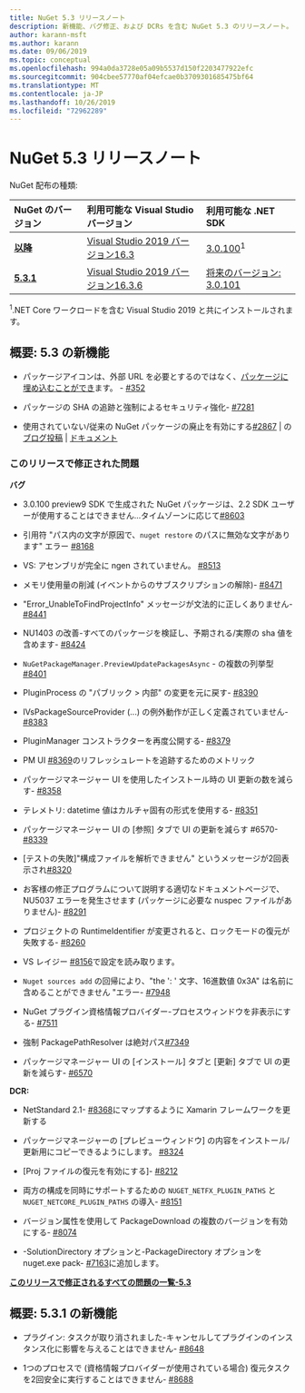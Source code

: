 ```yaml
---
title: NuGet 5.3 リリースノート
description: 新機能、バグ修正、および DCRs を含む NuGet 5.3 のリリースノート。
author: karann-msft
ms.author: karann
ms.date: 09/06/2019
ms.topic: conceptual
ms.openlocfilehash: 994a0da3728e05a09b5537d150f2203477922efc
ms.sourcegitcommit: 904cbee57770af04efcae0b3709301685475bf64
ms.translationtype: MT
ms.contentlocale: ja-JP
ms.lasthandoff: 10/26/2019
ms.locfileid: "72962289"
---
```

# <a name="nuget-53-release-notes"></a>NuGet 5.3 リリースノート

NuGet 配布の種類:

| NuGet のバージョン | 利用可能な Visual Studio バージョン| 利用可能な .NET SDK|
|:---|:---|:---|
| [**以降**](https://nuget.org/downloads) | [Visual Studio 2019 バージョン16.3](https://visualstudio.microsoft.com/downloads/) | [3.0.100](https://dotnet.microsoft.com/download/dotnet-core/3.0)<sup>1</sup> |
| [**5.3.1**](https://nuget.org/downloads) | [Visual Studio 2019 バージョン16.3.6](https://visualstudio.microsoft.com/downloads/) | [将来のバージョン: 3.0.101](https://dotnet.microsoft.com/download/dotnet-core/3.0) |

<sup>1</sup>.NET Core ワークロードを含む Visual Studio 2019 と共にインストールされます。

## <a name="summary-whats-new-in-53"></a>概要: 5.3 の新機能

* パッケージアイコンは、外部 URL を必要とするのではなく、[パッケージに埋め込むことができ](../reference/msbuild-targets.md#packing-an-icon-image-file)ます。 - [#352](https://github.com/NuGet/Home/issues/352)

* パッケージの SHA の追跡と強制によるセキュリティ強化- [#7281](https://github.com/NuGet/Home/issues/7281)

* 使用されていない/従来の NuGet パッケージの廃止を有効にする[#2867](https://github.com/NuGet/Home/issues/2867) | の[ブログ投稿](https://devblogs.microsoft.com/nuget/deprecating-packages-on-nuget-org/) | [ドキュメント](https://docs.microsoft.com/en-us/nuget/nuget-org/deprecate-packages)

### <a name="issues-fixed-in-this-release"></a>このリリースで修正された問題

**バグ**

* 3\.0.100 preview9 SDK で生成された NuGet パッケージは、2.2 SDK ユーザーが使用することはできません...タイムゾーンに応じて[#8603](https://github.com/NuGet/Home/issues/8603)

* 引用符 "パス内の文字が原因で、`nuget restore` のパスに無効な文字があります" エラー [#8168](https://github.com/NuGet/Home/issues/8168)

* VS: アセンブリが完全に ngen されていません。 [#8513](https://github.com/NuGet/Home/issues/8513)

* メモリ使用量の削減 (イベントからのサブスクリプションの解除)- [#8471](https://github.com/NuGet/Home/issues/8471)

* "Error_UnableToFindProjectInfo" メッセージが文法的に正しくありません- [#8441](https://github.com/NuGet/Home/issues/8441)

* NU1403 の改善-すべてのパッケージを検証し、予期される/実際の sha 値を含めます- [#8424](https://github.com/NuGet/Home/issues/8424)

* `NuGetPackageManager.PreviewUpdatePackagesAsync` - の複数の列挙型[#8401](https://github.com/NuGet/Home/issues/8401)

* PluginProcess の "パブリック > 内部" の変更を元に戻す- [#8390](https://github.com/NuGet/Home/issues/8390)

* IVsPackageSourceProvider (...) の例外動作が正しく定義されていません- [#8383](https://github.com/NuGet/Home/issues/8383)

* PluginManager コンストラクターを再度公開する- [#8379](https://github.com/NuGet/Home/issues/8379)

* PM UI [#8369](https://github.com/NuGet/Home/issues/8369)のリフレッシュレートを追跡するためのメトリック

* パッケージマネージャー UI を使用したインストール時の UI 更新の数を減らす- [#8358](https://github.com/NuGet/Home/issues/8358)

* テレメトリ: datetime 値はカルチャ固有の形式を使用する- [#8351](https://github.com/NuGet/Home/issues/8351)

* パッケージマネージャー UI の [参照] タブで UI の更新を減らす #6570- [#8339](https://github.com/NuGet/Home/issues/8339)

* [テストの失敗]"構成ファイルを解析できません" というメッセージが2回表示され[#8320](https://github.com/NuGet/Home/issues/8320)

* お客様の修正プログラムについて説明する適切なドキュメントページで、NU5037 エラーを発生させます (パッケージに必要な nuspec ファイルがありません)- [#8291](https://github.com/NuGet/Home/issues/8291)

* プロジェクトの RuntimeIdentifier が変更されると、ロックモードの復元が失敗する- [#8260](https://github.com/NuGet/Home/issues/8260)

* VS レイジー [#8156](https://github.com/NuGet/Home/issues/8156)で設定を読み取ります。

* `Nuget sources add` の回帰により、"the ': ' 文字、16進数値 0x3A" は名前に含めることができません "エラー- [#7948](https://github.com/NuGet/Home/issues/7948)

* NuGet プラグイン資格情報プロバイダー-プロセスウィンドウを非表示にする- [#7511](https://github.com/NuGet/Home/issues/7511)

* 強制 PackagePathResolver は絶対パス[#7349](https://github.com/NuGet/Home/issues/7349)

* パッケージマネージャー UI の [インストール] タブと [更新] タブで UI の更新を減らす- [#6570](https://github.com/NuGet/Home/issues/6570)

**DCR:**

* NetStandard 2.1- [#8368](https://github.com/NuGet/Home/issues/8368)にマップするように Xamarin フレームワークを更新する

* パッケージマネージャーの [プレビューウィンドウ] の内容をインストール/更新用にコピーできるようにします。 [#8324](https://github.com/NuGet/Home/issues/8324)

* [Proj ファイルの復元を有効にする]- [#8212](https://github.com/NuGet/Home/issues/8212)

* 両方の構成を同時にサポートするための `NUGET_NETFX_PLUGIN_PATHS` と `NUGET_NETCORE_PLUGIN_PATHS` の導入- [#8151](https://github.com/NuGet/Home/issues/8151)

* バージョン属性を使用して PackageDownload の複数のバージョンを有効にする- [#8074](https://github.com/NuGet/Home/issues/8074)

* -SolutionDirectory オプションと-PackageDirectory オプションを nuget.exe pack- [#7163](https://github.com/NuGet/Home/issues/7163)に追加します。

**[このリリースで修正されるすべての問題の一覧-5.3](https://github.com/nuget/home/issues?q=is%3Aissue+is%3Aclosed+milestone%3A%225.3")**

## <a name="summary-whats-new-in-531"></a>概要: 5.3.1 の新機能

* プラグイン: タスクが取り消されました-キャンセルしてプラグインのインスタンス化に影響を与えることはできません- [#8648](https://github.com/NuGet/Home/issues/8648)

* 1つのプロセスで (資格情報プロバイダーが使用されている場合) 復元タスクを2回安全に実行することはできません- [#8688](https://github.com/NuGet/Home/issues/8688)
